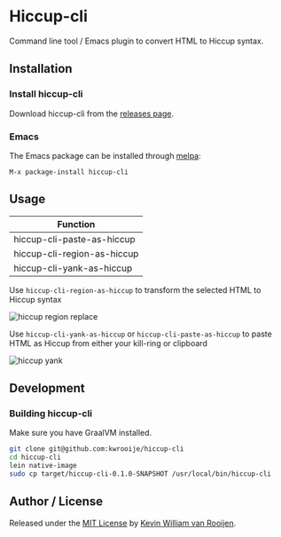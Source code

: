 # Hiccup-cli

Command line tool / Emacs plugin to convert HTML to Hiccup syntax.

## Installation

### Install hiccup-cli

Download hiccup-cli from the [releases page](https://github.com/kwrooijen/hiccup-cli/releases).

### Emacs 

The Emacs package can be installed through [melpa](https://melpa.org/):

```
M-x package-install hiccup-cli
```

## Usage

| Function                    |
|-----------------------------|
| hiccup-cli-paste-as-hiccup  |
| hiccup-cli-region-as-hiccup |
| hiccup-cli-yank-as-hiccup   |


Use `hiccup-cli-region-as-hiccup` to transform the selected HTML to Hiccup syntax

![hiccup region replace](https://raw.githubusercontent.com/kwrooijen/hiccup-cli/master/assets/hiccup-region-replace.gif)


Use `hiccup-cli-yank-as-hiccup` or `hiccup-cli-paste-as-hiccup` to paste HTML as Hiccup from either your kill-ring or clipboard

![hiccup yank](https://raw.githubusercontent.com/kwrooijen/hiccup-cli/master/assets/hiccup-yank.gif)


## Development

### Building hiccup-cli

Make sure you have GraalVM installed.

```bash
git clone git@github.com:kwrooije/hiccup-cli
cd hiccup-cli
lein native-image
sudo cp target/hiccup-cli-0.1.0-SNAPSHOT /usr/local/bin/hiccup-cli
```


## Author / License

Released under the [MIT License] by [Kevin William van Rooijen].

[Kevin William van Rooijen]: https://twitter.com/kwrooijen

[MIT License]: https://github.com/kwrooijen/gungnir/blob/master/LICENSE
